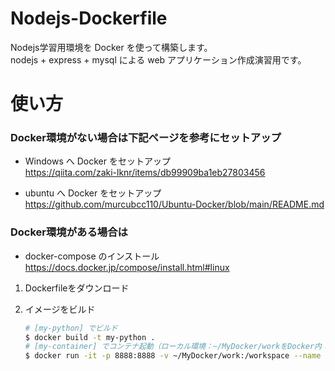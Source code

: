 # Nodejs-Dockerfile
Nodejs学習用環境を Docker を使って構築します。  
nodejs + express + mysql による web アプリケーション作成演習用です。


# 使い方

### Docker環境がない場合は下記ページを参考にセットアップ

- Windows へ Docker をセットアップ  
  https://qiita.com/zaki-lknr/items/db99909ba1eb27803456

- ubuntu へ Docker をセットアップ  
  https://github.com/murcubcc110/Ubuntu-Docker/blob/main/README.md

### Docker環境がある場合は
- docker-compose のインストール  
  https://docs.docker.jp/compose/install.html#linux





1. Dockerfileをダウンロード

2. イメージをビルド
   ```bash
   # [my-python] でビルド
   $ docker build -t my-python .
   # [my-container] でコンテナ起動（ローカル環境：~/MyDocker/workをDocker内：/workspace へマウント）
   $ docker run -it -p 8888:8888 -v ~/MyDocker/work:/workspace --name my-container my-python
   ```
